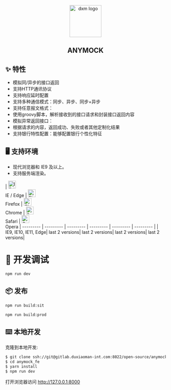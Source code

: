 <p align="center"><a href="https://vuejs.org" target="_blank" rel="noopener noreferrer"><img width="100" src="https://avatars3.githubusercontent.com/u/42053944?s=460&v=4" alt="dxm logo"></a></p>

<h2 align="center">ANYMOCK</h2>

## ✨ 特性

- 模拟同/异步的接口返回 
- 支持HTTP通讯协议 
- 支持响应延时配置 
- 支持多种通信模式：同步、异步、同步+异步 
- 支持任意报文格式： 
- 使用groovy脚本，解析接收到的接口请求和封装接口返回内容 
- 模拟异常返回接口： 
- 根据请求的内容，返回成功、失败或者其他定制化结果 
- 支持银行特性配置：能够配置银行个性化特征 

## 🖥 支持环境

* 现代浏览器和 IE9 及以上。
* 支持服务端渲染。

| [<img src="https://raw.githubusercontent.com/alrra/browser-logos/master/src/edge/edge_48x48.png" alt="IE / Edge" width="24px" height="24px" />](http://godban.github.io/browsers-support-badges/)</br>IE / Edge | [<img src="https://raw.githubusercontent.com/alrra/browser-logos/master/src/firefox/firefox_48x48.png" alt="Firefox" width="24px" height="24px" />](http://godban.github.io/browsers-support-badges/)</br>Firefox | [<img src="https://raw.githubusercontent.com/alrra/browser-logos/master/src/chrome/chrome_48x48.png" alt="Chrome" width="24px" height="24px" />](http://godban.github.io/browsers-support-badges/)</br>Chrome | [<img src="https://raw.githubusercontent.com/alrra/browser-logos/master/src/safari/safari_48x48.png" alt="Safari" width="24px" height="24px" />](http://godban.github.io/browsers-support-badges/)</br>Safari | [<img src="https://raw.githubusercontent.com/alrra/browser-logos/master/src/opera/opera_48x48.png" alt="Opera" width="24px" height="24px" />](http://godban.github.io/browsers-support-badges/)</br>Opera
| --------- | --------- | --------- | --------- | --------- | --------- |
| IE9, IE10, IE11, Edge| last 2 versions| last 2 versions| last 2 versions| last 2 versions|

# 🔨 开发调试

```bash 
npm run dev
```

## 📦 发布

```bash
npm run build:sit 
```

```bash
npm run build:prod
```

## ⌨️ 本地开发

克隆到本地开发:

```bash
$ git clone ssh://git@gitlab.duxiaoman-int.com:8022/open-source/anymock-fe.git
$ cd anymock_fe
$ yarn install
$ npm run dev
```

打开浏览器访问 http://127.0.0.1:8000 


